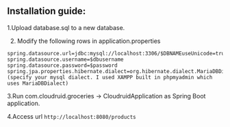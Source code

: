 Installation guide:
-------------------------------------------------------------
1.Upload database.sql to a new database.


2. Modify the following rows in application.properties

```
spring.datasource.url=jdbc:mysql://localhost:3306/$DBNAMEuseUnicode=true&useJDBCCompliantTimezoneShift=true&useLegacyDatetimeCode=false&serverTimezone=Europe/Sofia
spring.datasource.username=$dbusername
spring.datasource.password=$password
spring.jpa.properties.hibernate.dialect=org.hibernate.dialect.MariaDBDialect (specify your mysql dialect. I used XAMPP built in phpmyadmin which uses MariaDBDialect)
```
3.Run com.cloudruid.groceries -> CloudruidApplication as Spring Boot application.

4.Access url `http://localhost:8080/products`
